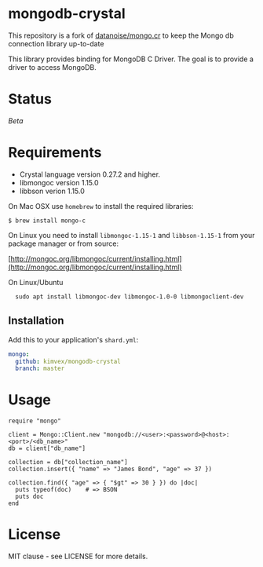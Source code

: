 # mongodb-crystal

This repository is a fork of [datanoise/mongo.cr](https://github.com/datanoise/mongo.cr) to keep the Mongo db connection library up-to-date

This library provides binding for MongoDB C Driver. The goal is to provide a driver to access MongoDB.

# Status

_Beta_

# Requirements

- Crystal language version 0.27.2 and higher.
- libmongoc version 1.15.0
- libbson verion 1.15.0

On Mac OSX use `homebrew` to install the required libraries:

```
$ brew install mongo-c
```

On Linux you need to install `libmongoc-1.15-1` and `libbson-1.15-1` from your package manager or from source:

[http://mongoc.org/libmongoc/current/installing.html](http://mongoc.org/libmongoc/current/installing.html)

On Linux/Ubuntu

```
  sudo apt install libmongoc-dev libmongoc-1.0-0 libmongoclient-dev
```

## Installation

Add this to your application's `shard.yml`:

```yaml
mongo:
  github: kimvex/mongodb-crystal
  branch: master
```

# Usage

```crystal
require "mongo"

client = Mongo::Client.new "mongodb://<user>:<password>@<host>:<port>/<db_name>"
db = client["db_name"]

collection = db["collection_name"]
collection.insert({ "name" => "James Bond", "age" => 37 })

collection.find({ "age" => { "$gt" => 30 } }) do |doc|
  puts typeof(doc)    # => BSON
  puts doc
end
```

# License

MIT clause - see LICENSE for more details.
